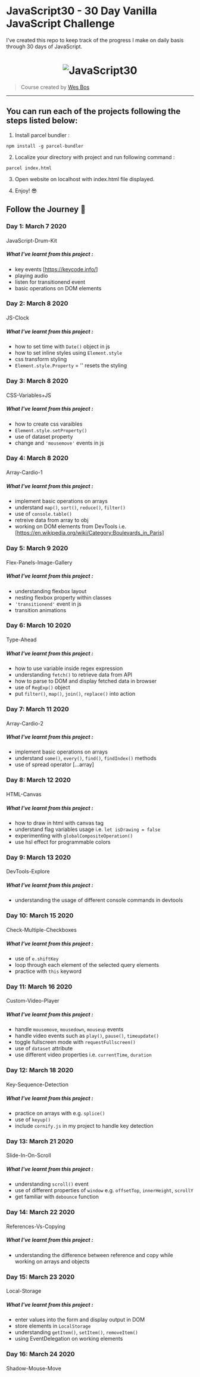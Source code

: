 # JavaScript30 - 30 Day Vanilla JavaScript Challenge

I've created this repo to keep track of the progress I make on daily basis through 30 days of JavaScript.  

<h1 align="center">
  <img src="https://javascript30.com/images/JS3-social-share.png" style="max-width:100%" alt="JavaScript30" />
</h1>

> Course created by [Wes Bos](https://github.com/wesbos)

---

## You can run each of the projects following the steps listed below:  

1. Install parcel bundler :

`npm install -g parcel-bundler`

2. Localize your directory with project and run following command :

`parcel index.html`

3. Open website on localhost with index.html file displayed. 

5. Enjoy! :sunglasses:


## Follow the Journey :rocket:

### Day 1: March 7 2020 
####
JavaScript-Drum-Kit

##### What I've learnt from this project : 

- key events [https://keycode.info/]
- playing audio 
- listen for transitionend event
- basic operations on DOM elements

### Day 2: March 8 2020 
####
JS-Clock

##### What I've learnt from this project : 

- how to set time with `Date()` object in js
- how to set inline styles using `Element.style`
- css transform styling 
- `Element.style.Property` = '' resets the styling

### Day 3: March 8 2020 
####
CSS-Variables+JS

##### What I've learnt from this project : 

- how to create css varaibles
- `Element.style.setProperty()`
- use of dataset property
- change and `'mousemove'` events in js

### Day 4: March 8 2020 
####
Array-Cardio-1

##### What I've learnt from this project : 

- implement basic operations on arrays
- understand `map()`, `sort()`, `reduce()`, `filter()`
- use of `console.table()`
- retreive data from array to obj
- working on DOM elements from DevTools i.e. [https://en.wikipedia.org/wiki/Category:Boulevards_in_Paris]


### Day 5: March 9 2020 
####
Flex-Panels-Image-Gallery

##### What I've learnt from this project : 

- understanding flexbox layout
- nesting flexbox property within classes
- `'transitionend'` event in js
- transition animations

### Day 6: March 10 2020 
####
Type-Ahead

##### What I've learnt from this project : 

- how to use variable inside regex expression
- understanding `fetch()` to retrieve data from API
- how to parse to DOM and display fetched data in browser
- use of `RegExp()` object 
- put `filter()`, `map()`, `join()`, `replace()` into action

### Day 7: March 11 2020 
####
Array-Cardio-2

##### What I've learnt from this project : 

- implement basic operations on arrays
- understand `some()`, `every()`, `find()`, `findIndex()` methods
- use of spread operator [...array]

### Day 8: March 12 2020 
####
HTML-Canvas

##### What I've learnt from this project : 

- how to draw in html with canvas tag 
- understand flag variables usage i.e. `let isDrawing = false`
- experimenting with `globalCompositeOperation()`
- use hsl effect for programmable colors 

### Day 9: March 13 2020 
####
DevTools-Explore

##### What I've learnt from this project : 

- understanding the usage of different console commands in devtools 

### Day 10: March 15 2020 
####
Check-Multiple-Checkboxes

##### What I've learnt from this project : 

- use of `e.shiftKey` 
- loop through each element of the selected query elements
- practice with `this` keyword

### Day 11: March 16 2020 
####
Custom-Video-Player

##### What I've learnt from this project : 

- handle `mousemove`, `mousedown`, `mouseup` events 
- handle video events such as `play()`, `pause()`, `timeupdate()`
- toggle fullscreen mode with `requestFullscreen()`
- use of `dataset` attribute
- use different video properties i.e. `currentTime`, `duration`

### Day 12: March 18 2020 
####
Key-Sequence-Detection 

##### What I've learnt from this project : 

- practice on arrays with e.g. `splice()`
- use of `keyup()`
- include `cornify.js` in my project to handle key detection

### Day 13: March 21 2020 
####
Slide-In-On-Scroll

##### What I've learnt from this project : 

- understanding `scroll()` event
- use of different properties of `window` e.g. `offsetTop`, `innerHeight`, `scrollY`
- get familiar with `debounce` function 

### Day 14: March 22 2020 
####
References-Vs-Copying

##### What I've learnt from this project : 

- understanding the difference between reference and copy while working on arrays and objects

### Day 15: March 23 2020 
####
Local-Storage

##### What I've learnt from this project : 

- enter values into the form and display output in DOM
- store elements in `LocalStorage`
- understanding `getItem()`, `setItem()`, `removeItem()`
- using EventDelegation on working elements

### Day 16: March 24 2020 
####
Shadow-Mouse-Move
